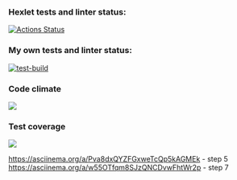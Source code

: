 ### Hexlet tests and linter status:
[![Actions Status](https://github.com/KatherinaLiponina/java-project-71/workflows/hexlet-check/badge.svg)](https://github.com/KatherinaLiponina/java-project-71/actions)

### My own tests and linter status:
[![test-build](https://github.com/KatherinaLiponina/java-project-71/actions/workflows/test-build.yml/badge.svg)](https://github.com/KatherinaLiponina/java-project-71/actions/workflows/test-build.yml)

### Code climate
<a href="https://codeclimate.com/github/KatherinaLiponina/java-project-71/maintainability"><img src="https://api.codeclimate.com/v1/badges/55741dd36cd46043f0dc/maintainability" /></a>

### Test coverage
<a href="https://codeclimate.com/github/KatherinaLiponina/java-project-71/test_coverage"><img src="https://api.codeclimate.com/v1/badges/55741dd36cd46043f0dc/test_coverage" /></a>

https://asciinema.org/a/Pva8dxQYZFGxweTcQp5kAGMEk - step 5
https://asciinema.org/a/w55OTfqm8SJzQNCDvwFhtWr2p - step 7
